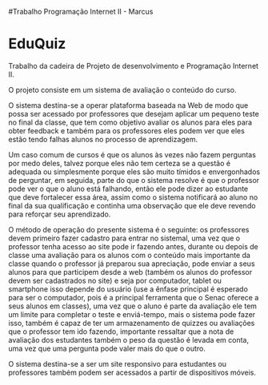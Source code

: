 #Trabalho Programação Internet II - Marcus

# EduQuiz
Trabalho da cadeira de Projeto de desenvolvimento e Programação Internet II.

O projeto consiste em um sistema de avaliação o conteúdo do curso.

O sistema destina-se a operar plataforma baseada na Web de modo que possa ser acessado por professores que desejam aplicar um pequeno teste no final da classe, que tem como objetivo avaliar os alunos para eles para obter feedback e também para os professores eles podem ver que eles estão tendo falhas alunos no processo de aprendizagem.

Um caso comum de cursos é que os alunos às vezes não fazem perguntas por medo deles, talvez porque eles não tem certeza se a questão é adequada ou simplesmente porque eles são muito tímidos e envergonhados de perguntar, em seguida, parte do que o sistema resolve é que o professor pode ver o que o aluno está falhando, então ele pode dizer ao estudante que deve fortalecer essa área, assim como o sistema notificará ao aluno no final da sua qualificação e continha uma observação que ele deve revendo para reforçar seu aprendizado.

O método de operação do presente sistema é o seguinte: os professores devem primeiro fazer cadastro para entrar no sistemal, uma vez que o professor tenha acesso ao site pode ir fazendo antes, durante ou depois de classe uma avaliação para os alunos com o conteúdo mais importante da classe quando o professor já preparou sua apreciação, pode enviar a seus alunos para que participem desde a web (também os alunos do professor devem ser cadastrados no site) e seja por computador, tablet ou smartphone isso depende do usuário (use a ênfase principal é esperado para ser o computador, pois é a principal ferramenta que o Senac oferece a seus alunos em classes), uma vez que o aluno é parte da avaliação ele tem um limite para completar o teste e enviá-tempo, mais o sistema pode fazer isso, também é capaz de ter um armazenamento de quizzes ou avaliações que o professor tem ido fazendo, importante ressaltar que a nota de avaliação dos estudantes também o peso da questão é levada em conta, uma vez que uma pergunta pode valer mais do que o outro.

O sistema destina-se a ser um site responsivo para estudantes ou professores também podem ser acessados a partir de dispositivos móveis.
